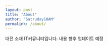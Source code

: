 ```yaml
---
layout: post
title: "About"
author: "Satruday10AM"
permalink: /about/
---
```


대전 소재 IT커뮤니티입니다. 내용 향후 업데이트 예정